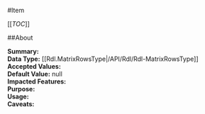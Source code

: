 #Item

[[_TOC_]]

##About

**Summary:**   
**Data Type:** [[Rdl.MatrixRowsType|/API/Rdl/Rdl-MatrixRowsType]]  
**Accepted Values:**   
**Default Value:** null  
**Impacted Features:**   
**Purpose:**   
**Usage:**   
**Caveats:**   

